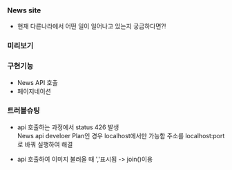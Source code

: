 ### News site

- 현재 다른나라에서 어떤 일이 일어나고 있는지 궁금하다면?!

### 미리보기

### 구현기능

- News API 호출
- 페이지네이션

### 트러블슈팅

- api 호출하는 과정에서 status 426 발생  
  News api develoer Plan인 경우 localhost에서만 가능함
  주소를 localhost:port로 바꿔 실행하여 해결

- api 호출하여 이미지 불러올 때 ','표시됨
  -> join()이용
